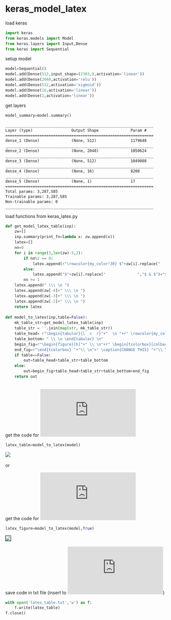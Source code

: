 # keras_model_latex

load keras
```python
import keras
from keras.models import Model
from keras.layers import Input,Dense
from keras import Sequential
```

setup model
```python
model=Sequential()
model.add(Dense(512,input_shape=(2303,),activation='linear'))
model.add(Dense(2048,activation='relu'))
model.add(Dense(512,activation='sigmoid'))
model.add(Dense(16,activation='linear'))
model.add(Dense(1,activation='linear'))
```

get layers
```python
model_summary=model.summary()
```

    _________________________________________________________________
    Layer (type)                 Output Shape              Param #   
    =================================================================
    dense_1 (Dense)              (None, 512)               1179648   
    _________________________________________________________________
    dense_2 (Dense)              (None, 2048)              1050624   
    _________________________________________________________________
    dense_3 (Dense)              (None, 512)               1049088   
    _________________________________________________________________
    dense_4 (Dense)              (None, 16)                8208      
    _________________________________________________________________
    dense_5 (Dense)              (None, 1)                 17        
    =================================================================
    Total params: 3,287,585
    Trainable params: 3,287,585
    Non-trainable params: 0
    _________________________________________________________________


load functions from keras_latex.py
```python
def get_model_latex_table(inp):
    zw=[]
    inp.summary(print_fn=lambda x: zw.append(x))
    latex=[]
    nn=0
    for i in range(3,len(zw)-5,2):
        if nn%2 == 0:
            latex.append(r"\rowcolor{my_color!30} $"+zw[i].replace("              ","$ & $")+"$ \\\ \n ")
        else:
            latex.append("$"+zw[i].replace("              ","$ & $")+"$ \\\ \n ")
        nn += 1
    latex.append(" \\\ \n ")
    latex.append(zw[-4]+" \\\ \n ")
    latex.append(zw[-3]+" \\\ \n ")
    latex.append(zw[-2]+" \\\ \n ")
    return latex
        
def model_to_latex(inp,table=False):
    mk_table_str=get_model_latex_table(inp)
    table_str = ''.join(map(str, mk_table_str))
    table_head= r"\begin{tabular}{l  c  r}"+"  \n "+r" \rowcolor{my_color!60} Layer (type) &  Output Shape & Param $N_o$ \\"+" \n "+r" \hline \hline \\"+" \n" 
    table_bottom= " \\ \n \end{tabular} \n"
    begin_fig=r"\begin{figure}[h]"+" \\ \n"+r" \begin{tcolorbox}[colback=my_color!10,colframe=my_color!50!black,fonttitle=\bfseries, title=\scriptsize{Figure~\ref{tab:CHANGE NUMBER}: Model 1}, halign=center]"+"\\ \n"
    end_fig=r"\end{tcolorbox} "+"\\ \n"+" \caption{CHANGE THIS} "+"\\ \n"+r" \label{tab:CHANGE NUMBER} "+"\\ \n"+" \end{figure}"+"\\ \n"
    if table==False:
        out=table_head+table_str+table_bottom
    else:
        out=begin_fig+table_head+table_str+table_bottom+end_fig
    return out
        
```

get the code for ![latex table](https://github.com/ambader/keras_model_latex/blob/main/latex_table.pdf)

```python
latex_table=model_to_latex(model)
```
<kbd>
<img src="https://user-images.githubusercontent.com/42641926/111282970-dc79db80-863e-11eb-8964-810e7807c2b8.png" width="250">
</kbd>

or

get the code for ![latex figure](https://github.com/ambader/keras_model_latex/blob/main/latex_figure.pdf)
```python
latex_figure=model_to_latex(model,True)
```
<kbd>
<img src="https://user-images.githubusercontent.com/42641926/111282466-52317780-863e-11eb-91e0-15b3e8acff54.png" width="250" border="1">
</kbd>

save code in txt file (insert to ![latex_raw.tex](https://github.com/ambader/keras_model_latex/blob/main/latex_raw.tex))
```python
with open('latex_table.txt','w') as f:
    f.write(latex_table)
f.close()
```
